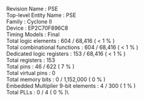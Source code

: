Revision Name : PSE\
Top-level Entity Name : PSE\
Family : Cyclone II\
Device : EP2C70F896C8\
Timing Models : Final\
Total logic elements : 604 / 68,416 ( < 1 % )\
    Total combinational functions : 604 / 68,416 ( < 1 % )\
    Dedicated logic registers : 153 / 68,416 ( < 1 % )\
Total registers : 153\
Total pins : 46 / 622 ( 7 % )\
Total virtual pins : 0\
Total memory bits : 0 / 1,152,000 ( 0 % )\
Embedded Multiplier 9-bit elements : 4 / 300 ( 1 % )\
Total PLLs : 0 / 4 ( 0 % )\
